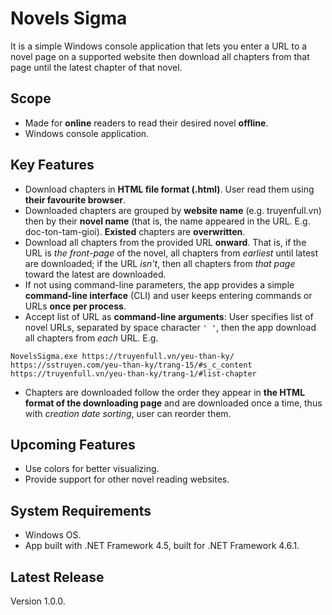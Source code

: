 # Novels Sigma
It is a simple Windows console application that lets you enter a URL to a novel page on a supported website then download all chapters from that page until the latest chapter of that novel.
## Scope
- Made for **online** readers to read their desired novel **offline**.
- Windows console application.
## Key Features
- Download chapters in **HTML file format (.html)**. User read them using **their favourite browser**.
- Downloaded chapters are grouped by **website name** (e.g. truyenfull.vn) then by their **novel name** (that is, the name appeared in the URL. E.g. doc-ton-tam-gioi). **Existed** chapters are **overwritten**.
- Download all chapters from the provided URL **onward**. That is, if the URL is *the front-page* of the novel, all chapters from *earliest* until latest are downloaded; if the URL *isn't*, then all chapters from *that page* toward the latest are downloaded.
- If not using command-line parameters, the app provides a simple **command-line interface** (CLI) and user keeps entering commands or URLs **once per process**.
- Accept list of URL as **command-line arguments**: User specifies list of novel URLs, separated by space character `' '`, then the app download all chapters from *each* URL. E.g. 
```
NovelsSigma.exe https://truyenfull.vn/yeu-than-ky/ https://sstruyen.com/yeu-than-ky/trang-15/#s_c_content https://truyenfull.vn/yeu-than-ky/trang-1/#list-chapter
```
- Chapters are downloaded follow the order they appear in **the HTML format of the downloading page** and are downloaded once a time, thus with *creation date sorting*, user can reorder them.
## Upcoming Features
- Use colors for better visualizing.
- Provide support for other novel reading websites.
## System Requirements
- Windows OS.
- App built with .NET Framework 4.5, built for .NET Framework 4.6.1.
## Latest Release
Version 1.0.0.